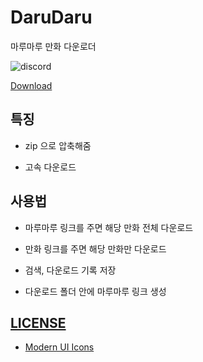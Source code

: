 # DaruDaru

마루마루 만화 다운로더

![discord](img/discord.jpg)

[Download](https://github.com/RyuaNerin/DaruDaru/releases/latest)

## 특징

- zip 으로 압축해줌

- 고속 다운로드

## 사용법

- 마루마루 링크를 주면 해당 만화 전체 다운로드

- 만화 링크를 주면 해당 만화만 다운로드

- 검색, 다운로드 기록 저장

- 다운로드 폴더 안에 마루마루 링크 생성


## [LICENSE](LICENSE.txt)

- [Modern UI Icons](http://modernuiicons.com/)

